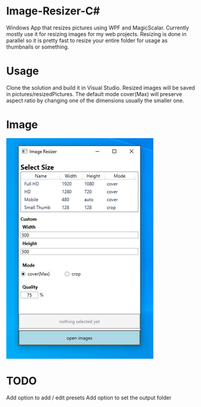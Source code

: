 # Image-Resizer-C#
Windows App that resizes pictures using WPF and MagicScalar.
Currently mostly use it for resizing images for my web projects.
Resizing is done in parallel so it is pretty fast to resize your entire folder for usage as thumbnails or something.

# Usage
Clone the solution and build it in Visual Studio.
Resized images will be saved in pictures/resizedPictures.
The default mode cover(Max) will preserve aspect ratio by changing one of the dimensions usually the smaller one.

# Image
![Main Window](resizer.JPG)

# TODO
Add option to add / edit presets
Add option to set the output folder
